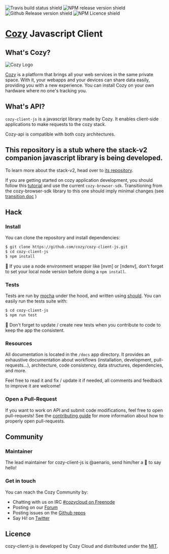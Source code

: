 ![Travis build status shield](https://img.shields.io/travis/cozy/cozy-client-js.svg)
![NPM release version shield](https://img.shields.io/npm/v/cozy-client-js.svg)
![Github Release version shield](https://img.shields.io/github/release/cozy/cozy-client-js.svg)
![NPM Licence shield](https://img.shields.io/npm/l/cozy-client-js.svg)


[Cozy][cozy] Javascript Client
==============================


What's Cozy?
------------

![Cozy Logo](https://cdn.rawgit.com/cozy/cozy-guidelines/master/templates/cozy_logo_small.svg)

[Cozy][cozy] is a platform that brings all your web services in the same private space.  With it, your webapps and your devices can share data easily, providing you with a new experience. You can install Cozy on your own hardware where no one's tracking you.


What's API?
------------------

`cozy-client-js` is a javascript library made by Cozy. It enables client-side  applications to make requests to the cozy stack.

Cozy-api is compatible with both cozy architectures.

## This repository is a stub where the stack-v2 companion javascript library is being developed.

To learn more about the stack-v2, head over to [its repository](https://github.com/cozy/cozy-stack).

If you are getting started on cozy application development, you should follow this [tutorial](https://dev.cozy.io/clientsideapp.html) and use the current `cozy-browser-sdk`. Transitioning from the cozy-browser-sdk library to this one should imply minimal changes (see [transition doc](https://github.com/cozy/cozy-client-js/blob/master/docs/browser-sdk-transition.md]) )



Hack
----

### Install

You can clone the repository and install dependencies:

```sh
$ git clone https://github.com/cozy/cozy-client-js.git
$ cd cozy-client-js
$ npm install
```

:pushpin: If you use a node environment wrapper like [nvm] or [ndenv], don't forget to set your local node version before doing a `npm install`.


### Tests

Tests are run by [mocha] under the hood, and written using [should]. You can easily run the tests suite with:

```sh
$ cd cozy-client-js
$ npm run test
```

:pushpin: Don't forget to update / create new tests when you contribute to code to keep the app the consistent.


### Resources

All documentation is located in the `/docs` app directory. It provides an exhaustive documentation about workflows (installation, development, pull-requests…), architecture, code consistency, data structures, dependencies, and more.

Feel free to read it and fix / update it if needed, all comments and feedback to improve it are welcome!


### Open a Pull-Request

If you want to work on API and submit code modifications, feel free to open pull-requests! See the [contributing guide][contribute] for more information about how to properly open pull-requests.


Community
---------

### Maintainer

The lead maintainer for cozy-client-js is @aenario, send him/her a :beers: to say hello!


### Get in touch

You can reach the Cozy Community by:

- Chatting with us on IRC [#cozycloud on Freenode][freenode]
- Posting on our [Forum][forum]
- Posting issues on the [Github repos][github]
- Say Hi! on [Twitter][twitter]


Licence
-------

cozy-client-js is developed by Cozy Cloud and distributed under the [MIT][MIT].



[cozy]: https://cozy.io "Cozy Cloud"
[setup]: https://dev.cozy.io/#set-up-the-development-environment "Cozy dev docs: Set up the Development Environment"
[doctypes]: https://dev.cozy.io/#main-document-types
[bill-doctype]: https://github.com/cozy-labs/konnectors/blob/master/server/models/bill.coffee
[konnector-doctype]: https://github.com/cozy-labs/konnectors/blob/master/server/models/konnector.coffee
[konnectors]: https://github.com/cozy-labs/konnectors
[MIT]: https://opensource.org/licenses/MIT
[contribute]: CONTRIBUTING.md
[freenode]: http://webchat.freenode.net/?randomnick=1&channels=%23cozycloud&uio=d4
[forum]: https://forum.cozy.io/
[github]: https://github.com/cozy/
[twitter]: https://twitter.com/mycozycloud
[mocha]: https://mochajs.org/
[should]: npmjs.com/package/should
[checkbox]: https://help.github.com/articles/basic-writing-and-formatting-syntax/#task-lists

